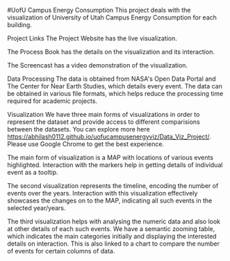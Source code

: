 #UofU Campus Energy Consumption
This project deals with the visualization of University of Utah Campus Energy Consumption for each building.

Project Links
The Project Website has the live visualization.

The Process Book has the details on the visualization and its interaction.

The Screencast has a video demonstration of the visualization.

Data Processing
The data is obtained from NASA's Open Data Portal and The Center for Near Earth Studies, which details every event. The data can be obtained in various file formats, which helps reduce the processing time required for academic projects.

Visualization
We have three main forms of visualizations in order to represent the dataset and provide access to different comparisions between the datasets. You can explore more here https://abhilash0112.github.io/uofucampusenergyviz/Data_Viz_Project/. Please use Google Chrome to get the best experience.

The main form of visualization is a MAP with locations of various events highlighted. Interaction with the markers help in getting details of individual event as a tooltip.

The second visualization represents the timeline, encoding the number of events over the years. Interaction with this visualization effectively showcases the changes on to the MAP, indicating all such events in the selected year/years.

The third visualization helps with analysing the numeric data and also look at other details of each such events. We have a semantic zooming table, which indicates the main categories initially and displaying the interested details on interaction. This is also linked to a chart to compare the number of events for certain columns of data.
